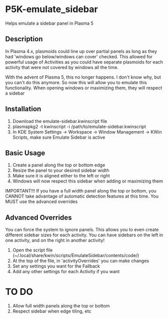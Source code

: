 # P5K-emulate_sidebar
Helps emulate a sidebar panel in Plasma 5

## Description
In Plasma 4.x, plasmoids could line up over partial panels as long as they had 'windows go below/windows can cover' checked. This allowed for powerful usage of Activities as you could have separate plasmoids for each activity that were not covered by windows all the time.

With the advent of Plasma 5, this no longer happens. I don't know why, but you can't do this anymore. So now this will allow you to emulate this functionality. When opening windows or maximizing them, they will respect a sidebar

## Installation
1. Download the emulate-sidebar.kwinscript file
2. plasmapkg2 -t kwinscript -i /path/to/emulate-sidebar.kwinscript
3. In KDE System Settings -> Workspace -> Window Management -> KWin Scripts, make sure Emulate Sidebar is active

## Basic Usage
1. Create a panel along the top or bottom edge
2. Resize the panel to your desired sidebar width
3. Make sure it is aligned either to the left or right
4. Windows will now respect this sidebar when adding or maximizing them

IMPORTANT!!! If you have a full width panel along the top or bottom, you CANNOT take advantage of automatic detection features at this time. You MUST use the advanced overrides

## Advanced Overrides
You can force the system to ignore panels. This allows you to even create different sidebar sizes for each activity. You can have sidebars on the left in one activity, and on the right in another activity!
1. Open the script file (~/.local/share/kwin/scripts/EmulateSidebar/contents/code/)
2. At the top of the file, in 'activityOverrides' you can make changes
3. Set any settings you want for the Fallback
4. Add any other settings for each Activity if you want

# TO DO
1. Allow full width panels along the top or bottom
2. Respect sidebar when edge tiling, etc

